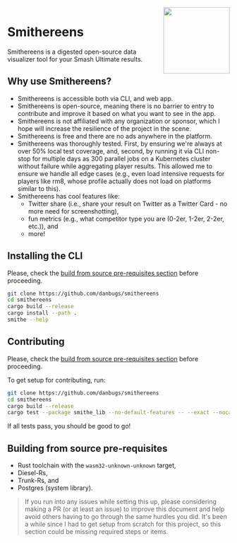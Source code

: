 <img align="right" src="docs/imgs/android-chrome-192x192.png" width="150px" />

# Smithereens

Smithereens is a digested open-source data visualizer tool for your Smash Ultimate results. 

## Why use Smithereens?

- Smithereens is accessible both via CLI, and web app.
- Smithereens is open-source, meaning there is no barrier to entry to contribute and improve it based on what you want to see in the app.
- Smithereens is not affiliated with any organization or sponsor, which I hope will increase the resilience of the project in the scene.
- Smithereens is free and there are no ads anywhere in the platform.
- Smithereens was thoroughly tested. First, by ensuring we're always at over 50% local test coverage, and, second, by running it via CLI non-stop for multiple days as 300 parallel jobs on a Kubernetes cluster without failure while aggregating player results. This allowed me to ensure we handle all edge cases (e.g., even load intensive requests for players like rm8, whose profile actually does not load on platforms similar to this).
- Smithereens has cool features like:
    - Twitter share (i.e., share your result on Twitter as a Twitter Card - no more need for screenshotting),
    - fun metrics (e.g., what competitor type you are (0-2er, 1-2er, 2-2er, etc.)), and
    - more!

## Installing the CLI

Please, check the [build from source pre-requisites section](#building-from-source-pre-requisites) before proceeding.

```sh
git clone https://github.com/danbugs/smithereens
cd smithereens
cargo build --release
cargo install --path .
smithe --help
```

## Contributing

Please, check the [build from source pre-requisites section](#building-from-source-pre-requisites) before proceeding.

To get setup for contributing, run:
```sh
git clone https://github.com/danbugs/smithereens
cd smithereens
cargo build --release
cargo test --package smithe_lib --no-default-features -- --exact --nocapture --test-threads=1
```

If all tests pass, you should be good to go!

## Building from source pre-requisites

- Rust toolchain with the `wasm32-unknown-unknown` target,
- Diesel-Rs,
- Trunk-Rs, and
- Postgres (system library).

> If you run into any issues while setting this up, please considering making a PR (or at least an issue) to improve this document and help avoid others having to go through the same hurdles you did. It's been a while since I had to get setup from scratch for this project, so this section could be missing required steps or items.

